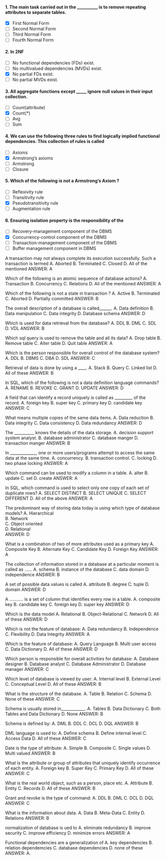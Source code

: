 #### 1. The main task carried out in the __________ is to remove repeating attributes to separate tables.
- [X] First Normal Form
- [ ] Second Normal Form
- [ ] Third Normal Form
- [ ] Fourth Normal Form

#### 2. In 2NF
- [ ] No functional dependencies (FDs) exist.
- [ ] No multivalued dependencies (MVDs) exist.
- [X] No partial FDs exist.
- [ ] No partial MVDs exist.

#### 3. All aggregate functions except _____ ignore null values in their input collection.
- [ ] Count(attribute)
- [X] Count(*)
- [ ] Avg
- [ ] Sum

#### 4. We can use the following three rules to find logically implied functional dependencies. This collection of rules is called
- [ ] Axioms
- [X] Armstrong’s axioms
- [ ] Armstrong
- [ ] Closure

#### 5. Which of the following is not a Armstrong’s Axiom ?
- [ ] Reflexivity rule
- [ ] Transitivity rule
- [X] Pseudotransitivity rule
- [ ] Augmentation rule

#### 6. Ensuring isolation property is the responsibility of the
- [ ] Recovery-management component of the DBMS
- [X] Concurrency-control component of the DBMS
- [ ] Transaction-management component of the DBMS
- [ ] Buffer management component in DBMS

A transaction may not always complete its execution successfully. Such a transaction is termed
A. Aborted
B. Terminated
C. Closed
D. All of the mentioned
ANSWER: A

Which of the following is an atomic sequence of database actions?
A. Transaction
B. Concurrency
C. Relations
D. All of the mentioned
ANSWER: A

Which of the following is not a state in transaction ?
A. Active
B. Terminated
C. Aborted
D. Partially committed
ANSWER: B

The overall description of a database is called______.
A. Data definition
B. Data manipulation
C. Data integrity
D. Database schema
ANSWER: D

Which is used for data retrieval from the database?
A. DDL
B. DML
C. SDL
D. VDL
ANSWER: B

Which sql query is used to remove the table and all its data?
A. Drop table
B. Remove table
C. Alter table
D. Quit table
ANSWER: A

Which is the person responsible for overall control of the database system?
A. DDL
B. DBMS
C. DBA
D. SDL
ANSWER: C

Retrieval of data is done by using a ____.
A. Stack
B. Query
C. Linked list
D. All of these
ANSWER: B

In SQL, which of the following is not a data definition language commands?
A. RENAME
B. REVOKE
C. GRANT
D. UPDATE
ANSWER: D

A field that can identify a record uniquely is called as _________ of the record.
A. foreign key
B. super key
C. primary key
D. candidate key
ANSWER: C

What means multiple copies of the same data items.
A. Data reduction
B. Data integrity
C. Data consistency
D. Data redundancy
ANSWER: D

The __________ knows the details of the data storage.
A. decision support system analyst.
B. database administrator
C. database manger
D. transaction manger
ANSWER: B

In _____________, one or more users/programs attempt to access the same data at the same time.
A. concurrency.
B. transaction control.
C. locking
D. two phase locking
ANSWER: A

Which command can be used to modify a column in a table.
A. alter
B. update
C. set
D. create
ANSWER: A

In SQL, which command is used to select only one copy of each set of duplicate rows?
A. SELECT DISTINCT
B. SELECT UNIQUE
C. SELECT DIFFERENT
D. All of the above
ANSWER: A

The predominant way of storing data today is using which type of database models? 
A. Hierarchical   
B. Network   
C. Object oriented   
D. Relational  
ANSWER: D

What is a combination of two of more attributes used as a primary key
A. Composite Key
B. Alternate Key
C. Candidate Key
D. Foreign Key
ANSWER: A

The collection of information stored in a database at a particular moment is called as ......
A. schema
B. instance of the database
C. data domain
D. independence
ANSWER: B

A set of possible data values is called
A. attribute
B. degree
C. tuple
D. domain
ANSWER: D

A ........... is a set of column that identifies every row in a table.
A. composite key
B. candidate key
C. foreign key
D. super key
ANSWER: D

Which is the data model
A. Relational
B. Object-Relational
C. Network
D. All of these
ANSWER: D

Which is not the feature of database:
A. Data redundancy
B. Independence
C. Flexibility
D. Data Integrity
ANSWER: A

Which is the feature of database:
A. Query Language
B. Multi user access
C. Data Dictionary
D. All of these
ANSWER: D

Which person is responsible for overall activities for database:
A. Database designer
B. Database analyst
C. Database Administrator
D. Database manager
ANSWER: C

Which level of database is viewed by user:
A. Internal level
B. External Level
C. Conceptual Level
D. All of these
ANSWER: B

What is the structure of the database.
A. Table
B. Relation
C. Schema
D. None of these
ANSWER: C

Schema is usually stored in____________.
A. Tables
B. Data Dictionary
C. Both Tables and Data Dictionary
D. None
ANSWER: B

Schema is defined by:
A. DML
B. DDL
C. DCL
D. DQL
ANSWER: B

DML language is used to:
A. Define schema
B. Define internal level
C. Access Data
D. All of these
ANSWER: C

Date is the type of attribute:
A. Simple
B. Composite
C. Single values
D. Multi valued
ANSWER: B

What is the attribute or group of attributes that uniquely identify occurrence of each entity.
A. Foreign key
B. Super Key
C. Primary Key
D. All of these
ANSWER: C

What is the real world object, such as a person, place etc.
A. Attribute
B. Entity
C. Records
D. All of these
ANSWER: B

Grant and revoke is the type of command:
A. DDL
B. DML
C. DCL
D. DQL
ANSWER: C

What is the information about data.
A. Data
B. Meta-Data
C. Entity
D. Relations
ANSWER: B

normalization of database is ued to
A. eliminate redundancy
B. improve security
C. improve efficiency
D. minimize errors
ANSWER: A

Functional dependencies are a generalization of
A. key dependencies
B. relation dependemcies
C. database dependencies
D. none of these
ANSWER: A.
